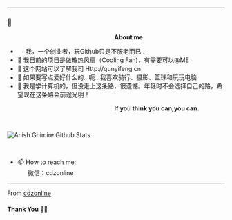 ***********************************
###  👋

<!--
**anishghimire603/anishghimire603** is a ✨ _special_ ✨ repository because its `README.md` (this file) appears on your GitHub profile.-->
&nbsp;&nbsp;&nbsp;&nbsp;&nbsp;&nbsp;&nbsp;&nbsp;&nbsp;&nbsp;&nbsp;&nbsp;&nbsp;&nbsp;&nbsp;&nbsp;&nbsp;&nbsp;&nbsp;&nbsp;&nbsp;&nbsp;&nbsp;&nbsp;&nbsp;&nbsp;&nbsp;&nbsp;&nbsp;&nbsp;&nbsp;&nbsp;&nbsp;&nbsp;&nbsp;&nbsp;&nbsp;&nbsp;&nbsp;&nbsp;&nbsp;&nbsp;&nbsp;&nbsp;&nbsp;&nbsp;&nbsp;&nbsp;&nbsp;&nbsp;&nbsp;&nbsp;&nbsp;&nbsp;&nbsp;&nbsp;&nbsp;&nbsp;&nbsp;&nbsp;&nbsp;&nbsp;&nbsp;<b>About me</b> <br>
- <img src ="https://s3.amazonaws.com/pix.iemoji.com/images/emoji/apple/ios-12/256/boy-light-skin-tone.png" height= 15px width = 15px> 我，一个创业者，玩Github只是不服老而已 .
- 🔭 我目前的项目是做散热风扇（Cooling Fan)，有需要可以@ME
- 🌱 这个网站可以了解我司 Http://qunyifeng.cn
- 👯 如果要写点爱好什么的…呃…我喜欢骑行、摄影、篮球和玩玩电脑
- 💬 我是学计算机的，但没走上这条路，很遗憾。年轻时不会选择自己的路，希望现在这条路会前途光明！

&nbsp;&nbsp;&nbsp;&nbsp;&nbsp;&nbsp;&nbsp;&nbsp;&nbsp;&nbsp;&nbsp;&nbsp;&nbsp;&nbsp;&nbsp;&nbsp;&nbsp;&nbsp;&nbsp;&nbsp;&nbsp;&nbsp;&nbsp;&nbsp;&nbsp;&nbsp;&nbsp;&nbsp;&nbsp;&nbsp;&nbsp;&nbsp;&nbsp;&nbsp;&nbsp;&nbsp;&nbsp;&nbsp;&nbsp;&nbsp;&nbsp;&nbsp;&nbsp;&nbsp;&nbsp;&nbsp;&nbsp;&nbsp;&nbsp;&nbsp;&nbsp;&nbsp;&nbsp;&nbsp;&nbsp;&nbsp;&nbsp;&nbsp;&nbsp;&nbsp;&nbsp;&nbsp;&nbsp;<b>If you think you can,you can.</b> <br>



</p>



<br />


![Anish Ghimire Github Stats](https://github-readme-stats.vercel.app/api?username=cdzonine&show_icons=true&title_color=fff&icon_color=79ff97&text_color=9f9f9f&bg_color=151515)

<br /> 

- 📫 How to reach me:<br>
&nbsp;&nbsp;&nbsp;&nbsp;&nbsp;&nbsp;微信：cdzonline

*************

From [cdzonline](https://github.com/cdzonline)

#### Thank You 🙏🏼
